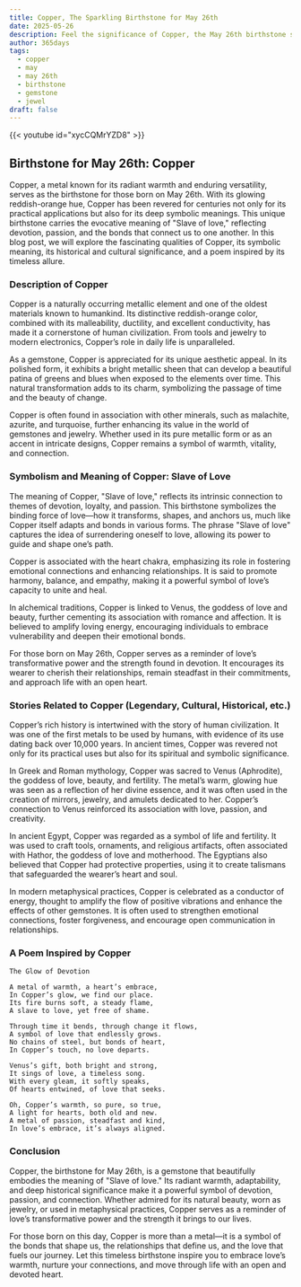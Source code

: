 ```yaml
---
title: Copper, The Sparkling Birthstone for May 26th
date: 2025-05-26
description: Feel the significance of Copper, the May 26th birthstone symbolizing Slave of love. Let its beauty and meaning brighten your day.
author: 365days
tags:
  - copper
  - may
  - may 26th
  - birthstone
  - gemstone
  - jewel
draft: false
---
```


{{< youtube id="xycCQMrYZD8" >}}

## Birthstone for May 26th: Copper

Copper, a metal known for its radiant warmth and enduring versatility, serves as the birthstone for those born on May 26th. With its glowing reddish-orange hue, Copper has been revered for centuries not only for its practical applications but also for its deep symbolic meanings. This unique birthstone carries the evocative meaning of "Slave of love," reflecting devotion, passion, and the bonds that connect us to one another. In this blog post, we will explore the fascinating qualities of Copper, its symbolic meaning, its historical and cultural significance, and a poem inspired by its timeless allure.

### Description of Copper

Copper is a naturally occurring metallic element and one of the oldest materials known to humankind. Its distinctive reddish-orange color, combined with its malleability, ductility, and excellent conductivity, has made it a cornerstone of human civilization. From tools and jewelry to modern electronics, Copper’s role in daily life is unparalleled.

As a gemstone, Copper is appreciated for its unique aesthetic appeal. In its polished form, it exhibits a bright metallic sheen that can develop a beautiful patina of greens and blues when exposed to the elements over time. This natural transformation adds to its charm, symbolizing the passage of time and the beauty of change.

Copper is often found in association with other minerals, such as malachite, azurite, and turquoise, further enhancing its value in the world of gemstones and jewelry. Whether used in its pure metallic form or as an accent in intricate designs, Copper remains a symbol of warmth, vitality, and connection.

### Symbolism and Meaning of Copper: Slave of Love

The meaning of Copper, "Slave of love," reflects its intrinsic connection to themes of devotion, loyalty, and passion. This birthstone symbolizes the binding force of love—how it transforms, shapes, and anchors us, much like Copper itself adapts and bonds in various forms. The phrase "Slave of love" captures the idea of surrendering oneself to love, allowing its power to guide and shape one’s path.

Copper is associated with the heart chakra, emphasizing its role in fostering emotional connections and enhancing relationships. It is said to promote harmony, balance, and empathy, making it a powerful symbol of love’s capacity to unite and heal.

In alchemical traditions, Copper is linked to Venus, the goddess of love and beauty, further cementing its association with romance and affection. It is believed to amplify loving energy, encouraging individuals to embrace vulnerability and deepen their emotional bonds.

For those born on May 26th, Copper serves as a reminder of love’s transformative power and the strength found in devotion. It encourages its wearer to cherish their relationships, remain steadfast in their commitments, and approach life with an open heart.

### Stories Related to Copper (Legendary, Cultural, Historical, etc.)

Copper’s rich history is intertwined with the story of human civilization. It was one of the first metals to be used by humans, with evidence of its use dating back over 10,000 years. In ancient times, Copper was revered not only for its practical uses but also for its spiritual and symbolic significance.

In Greek and Roman mythology, Copper was sacred to Venus (Aphrodite), the goddess of love, beauty, and fertility. The metal’s warm, glowing hue was seen as a reflection of her divine essence, and it was often used in the creation of mirrors, jewelry, and amulets dedicated to her. Copper’s connection to Venus reinforced its association with love, passion, and creativity.

In ancient Egypt, Copper was regarded as a symbol of life and fertility. It was used to craft tools, ornaments, and religious artifacts, often associated with Hathor, the goddess of love and motherhood. The Egyptians also believed that Copper had protective properties, using it to create talismans that safeguarded the wearer’s heart and soul.

In modern metaphysical practices, Copper is celebrated as a conductor of energy, thought to amplify the flow of positive vibrations and enhance the effects of other gemstones. It is often used to strengthen emotional connections, foster forgiveness, and encourage open communication in relationships.

### A Poem Inspired by Copper

```
The Glow of Devotion

A metal of warmth, a heart’s embrace,  
In Copper’s glow, we find our place.  
Its fire burns soft, a steady flame,  
A slave to love, yet free of shame.  

Through time it bends, through change it flows,  
A symbol of love that endlessly grows.  
No chains of steel, but bonds of heart,  
In Copper’s touch, no love departs.  

Venus’s gift, both bright and strong,  
It sings of love, a timeless song.  
With every gleam, it softly speaks,  
Of hearts entwined, of love that seeks.  

Oh, Copper’s warmth, so pure, so true,  
A light for hearts, both old and new.  
A metal of passion, steadfast and kind,  
In love’s embrace, it’s always aligned.
```

### Conclusion

Copper, the birthstone for May 26th, is a gemstone that beautifully embodies the meaning of "Slave of love." Its radiant warmth, adaptability, and deep historical significance make it a powerful symbol of devotion, passion, and connection. Whether admired for its natural beauty, worn as jewelry, or used in metaphysical practices, Copper serves as a reminder of love’s transformative power and the strength it brings to our lives.

For those born on this day, Copper is more than a metal—it is a symbol of the bonds that shape us, the relationships that define us, and the love that fuels our journey. Let this timeless birthstone inspire you to embrace love’s warmth, nurture your connections, and move through life with an open and devoted heart.